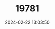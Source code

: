 ---
title: "19781"
category: "Rutilus aula"
draft: false
date: 2024-02-22 13:03:50
languages:
  Italian: ["Triotto"]
  English: ["North Italian roach"]
---
